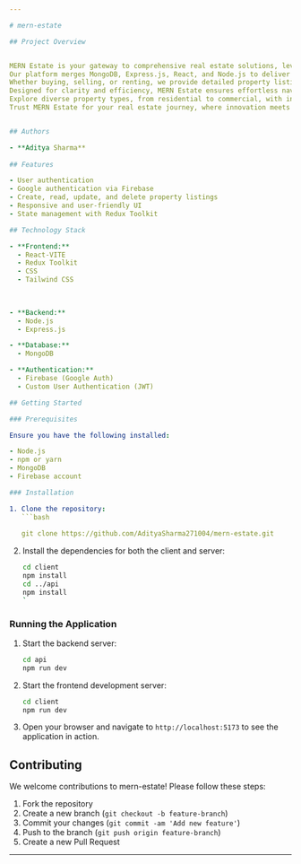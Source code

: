 ```yaml
---

# mern-estate 

## Project Overview


MERN Estate is your gateway to comprehensive real estate solutions, leveraging cutting-edge technology and a user-centric approach.
Our platform merges MongoDB, Express.js, React, and Node.js to deliver a seamless browsing experience.
Whether buying, selling, or renting, we provide detailed property listings, market insights, and expert advice.
Designed for clarity and efficiency, MERN Estate ensures effortless navigation and robust functionality across devices.
Explore diverse property types, from residential to commercial, with integrated maps and virtual tours for informed decisions. 
Trust MERN Estate for your real estate journey, where innovation meets reliability, making property transactions simpler and more satisfying.


## Authors

- **Aditya Sharma**
  
## Features

- User authentication 
- Google authentication via Firebase
- Create, read, update, and delete property listings
- Responsive and user-friendly UI
- State management with Redux Toolkit

## Technology Stack

- **Frontend:**
  - React-VITE
  - Redux Toolkit
  - CSS 
  - Tailwind CSS
  
  

- **Backend:**
  - Node.js
  - Express.js

- **Database:**
  - MongoDB

- **Authentication:**
  - Firebase (Google Auth)
  - Custom User Authentication (JWT)

## Getting Started

### Prerequisites

Ensure you have the following installed:

- Node.js
- npm or yarn
- MongoDB
- Firebase account

### Installation

1. Clone the repository:
   ```bash
   
   git clone https://github.com/AdityaSharma271004/mern-estate.git

   ```

2. Install the dependencies for both the client and server:
   ```bash
   cd client
   npm install
   cd ../api
   npm install
   `

### Running the Application

1. Start the backend server:
   ```bash
   cd api
   npm run dev
   ```

2. Start the frontend development server:
   ```bash
   cd client
   npm run dev
   ```

3. Open your browser and navigate to `http://localhost:5173` to see the application in action.

## Contributing

We welcome contributions to mern-estate! Please follow these steps:

1. Fork the repository
2. Create a new branch (`git checkout -b feature-branch`)
3. Commit your changes (`git commit -am 'Add new feature'`)
4. Push to the branch (`git push origin feature-branch`)
5. Create a new Pull Request



---
```

